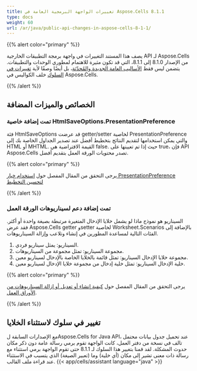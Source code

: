 ```yaml
---
title: تغييرات الواجهة البرمجية العامة في Aspose.Cells 8.1.1
type: docs
weight: 60
url: /ar/java/public-api-changes-in-aspose-cells-8-1-1/
---
```


{{% alert color="primary" %}} 

يصف هذا المستند التغييرات في واجهة برمجة التطبيقات الخارجية API لـ Aspose.Cells من الإصدار 8.1.0 إلى 8.1.1، التي قد تكون مثيرة للاهتمام لمطوري الوحدات والتطبيقات. يتضمن ليس فقط [الأساليب العامة الجديدة والمُحدّثة](/cells/ar/java/public-api-changes-in-aspose-cells-8-1-1/)، بل أيضًا وصفًا لأية [تغييرات في السلوك](/cells/ar/java/public-api-changes-in-aspose-cells-8-1-1/) خلف الكواليس في Aspose.Cells.

{{% /alert %}} 
## **الخصائص والميزات المضافة**
### **تمت إضافة خاصية HtmlSaveOptions.PresentationPreference**
فئة HtmlSaveOptions قد عرضت getter/setter لخاصية PresentationPreference والتي يمكن استخدامها لتقديم النتائج بتخطيط أفضل عند تصدير الجداول الخاصة بك إلى HTML أو MHTML. القيمة الافتراضية هي false. حيث إذا تم تعيينها على true، فإن API Aspose.Cells تصدر محتويات الورقة العمل بتقديم أفضل.

{{% alert color="primary" %}} 

يرجى التحقق من المقال المفصل حول [استخدام خيار PresentationPreference لتحسين التخطيط](/cells/ar/java/excel-to-html-use-presentationpreference-option-for-better-layout/)

{{% /alert %}} 
### **تمت إضافة دعم لسيناريوهات الورقة العمل**
السيناريو هو نموذج ماذا لو يشمل خلايا الإدخال المتغيرة مرتبطة بصيغة واحدة أو أكثر. فقد عرض Aspose.Cells getter وsetter لخاصية Worksheet.Scenarios بالإضافة إلى الفئات التالية لمساعدة المطورين في إنشاء وتلاعب وإزالة السيناريوهات.

1. السيناريو: يمثل سيناريو فردي.
1. مجموعة السيناريو: تمثل مجموعة من السيناريوهات.
1. مجموعة خلايا الإدخال السيناريو: تمثل قائمة بالخلايا الخاصة بالإدخال لسيناريو معين.
1. خلية الإدخال السيناريو: تمثل خلية إدخال من مجموعة خلايا الإدخال لسيناريو معين.

{{% alert color="primary" %}} 

يرجى التحقق من المقال المفصل حول [كيفية إنشاء أو تعديل أو إزالة السيناريوهات من الأوراق العمل](/cells/ar/java/create-manipulate-or-remove-scenarios-from-worksheets/).

{{% /alert %}}
## **تغيير في سلوك لاستثناء الخلايا**
مع الإصدارات السابقة لAspose.Cells for Java API، عند تحميل جدول بيانات محتمل تالف في نسخة من دفتر العمل، كانت الواجهة تقوم برمي رسالة عامة دون ذكر مكان حدوث المشكلة. لقد قمنا بتغيير هذا السلوك لـ 8.1.1 حتى تقوم الواجهة برمي استثناء مع رسالة ذات معنى تشير إلى مكان (أي خلية) وما (تعبير الصيغة) الذي يتسبب في الاستثناء عند قراءة ملف القالب.
{{< app/cells/assistant language="java" >}}
